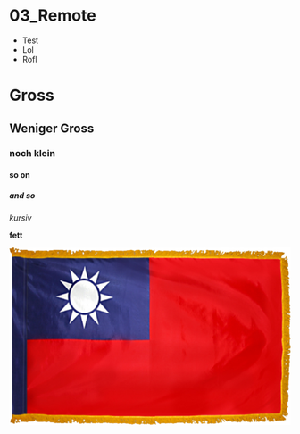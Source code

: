 # 03_Remote

- Test
- Lol
- Rofl

# Gross
## Weniger Gross
### noch klein
#### so on 
##### and so

*kursiv*

**fett**

![alt text](taiwan-flag-phf__25699.png)
